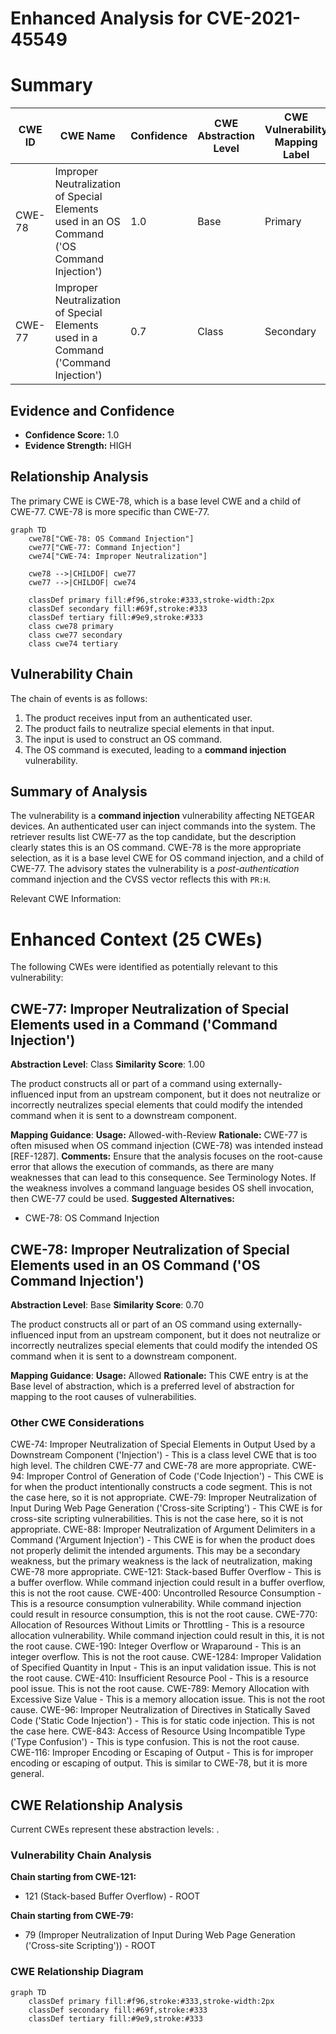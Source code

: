 # Enhanced Analysis for CVE-2021-45549

# Summary
| CWE ID | CWE Name | Confidence | CWE Abstraction Level | CWE Vulnerability Mapping Label | CWE-Vulnerability Mapping Notes |
|---|---|---|---|---|---|
| CWE-78 | Improper Neutralization of Special Elements used in an OS Command ('OS Command Injection') | 1.0 | Base | Primary | Allowed |
| CWE-77 | Improper Neutralization of Special Elements used in a Command ('Command Injection') | 0.7 | Class | Secondary | Allowed-with-Review |

## Evidence and Confidence

*   **Confidence Score:** 1.0
*   **Evidence Strength:** HIGH

## Relationship Analysis
The primary CWE is CWE-78, which is a base level CWE and a child of CWE-77.
CWE-78 is more specific than CWE-77.

```mermaid
graph TD
    cwe78["CWE-78: OS Command Injection"]
    cwe77["CWE-77: Command Injection"]
    cwe74["CWE-74: Improper Neutralization"]

    cwe78 -->|CHILDOF| cwe77
    cwe77 -->|CHILDOF| cwe74

    classDef primary fill:#f96,stroke:#333,stroke-width:2px
    classDef secondary fill:#69f,stroke:#333
    classDef tertiary fill:#9e9,stroke:#333
    class cwe78 primary
    class cwe77 secondary
    class cwe74 tertiary
```

## Vulnerability Chain
The chain of events is as follows:
1.  The product receives input from an authenticated user.
2.  The product fails to neutralize special elements in that input.
3.  The input is used to construct an OS command.
4.  The OS command is executed, leading to a **command injection** vulnerability.

## Summary of Analysis
The vulnerability is a **command injection** vulnerability affecting NETGEAR devices. An authenticated user can inject commands into the system.
The retriever results list CWE-77 as the top candidate, but the description clearly states this is an OS command.
CWE-78 is the more appropriate selection, as it is a base level CWE for OS command injection, and a child of CWE-77.
The advisory states the vulnerability is a *post-authentication* command injection and the CVSS vector reflects this with `PR:H`.

Relevant CWE Information:

# Enhanced Context (25 CWEs)
The following CWEs were identified as potentially relevant to this vulnerability:

## CWE-77: Improper Neutralization of Special Elements used in a Command ('Command Injection')
**Abstraction Level**: Class
**Similarity Score**: 1.00

The product constructs all or part of a command using externally-influenced input from an upstream component, but it does not neutralize or incorrectly neutralizes special elements that could modify the intended command when it is sent to a downstream component.

**Mapping Guidance**:
**Usage:** Allowed-with-Review
**Rationale:** CWE-77 is often misused when OS command injection (CWE-78) was intended instead [REF-1287].
**Comments:** Ensure that the analysis focuses on the root-cause error that allows the execution of commands, as there are many weaknesses that can lead to this consequence. See Terminology Notes. If the weakness involves a command language besides OS shell invocation, then CWE-77 could be used.
**Suggested Alternatives:**
- CWE-78: OS Command Injection

## CWE-78: Improper Neutralization of Special Elements used in an OS Command ('OS Command Injection')
**Abstraction Level**: Base
**Similarity Score**: 0.70

The product constructs all or part of an OS command using externally-influenced input from an upstream component, but it does not neutralize or incorrectly neutralizes special elements that could modify the intended OS command when it is sent to a downstream component.

**Mapping Guidance**:
**Usage:** Allowed
**Rationale:** This CWE entry is at the Base level of abstraction, which is a preferred level of abstraction for mapping to the root causes of vulnerabilities.

### Other CWE Considerations
CWE-74: Improper Neutralization of Special Elements in Output Used by a Downstream Component ('Injection') - This is a class level CWE that is too high level. The children CWE-77 and CWE-78 are more appropriate.
CWE-94: Improper Control of Generation of Code ('Code Injection') - This CWE is for when the product intentionally constructs a code segment. This is not the case here, so it is not appropriate.
CWE-79: Improper Neutralization of Input During Web Page Generation ('Cross-site Scripting') - This CWE is for cross-site scripting vulnerabilities. This is not the case here, so it is not appropriate.
CWE-88: Improper Neutralization of Argument Delimiters in a Command ('Argument Injection') - This CWE is for when the product does not properly delimit the intended arguments. This may be a secondary weakness, but the primary weakness is the lack of neutralization, making CWE-78 more appropriate.
CWE-121: Stack-based Buffer Overflow - This is a buffer overflow. While command injection could result in a buffer overflow, this is not the root cause.
CWE-400: Uncontrolled Resource Consumption - This is a resource consumption vulnerability. While command injection could result in resource consumption, this is not the root cause.
CWE-770: Allocation of Resources Without Limits or Throttling - This is a resource allocation vulnerability. While command injection could result in this, it is not the root cause.
CWE-190: Integer Overflow or Wraparound - This is an integer overflow. This is not the root cause.
CWE-1284: Improper Validation of Specified Quantity in Input - This is an input validation issue. This is not the root cause.
CWE-410: Insufficient Resource Pool - This is a resource pool issue. This is not the root cause.
CWE-789: Memory Allocation with Excessive Size Value - This is a memory allocation issue. This is not the root cause.
CWE-96: Improper Neutralization of Directives in Statically Saved Code ('Static Code Injection') - This is for static code injection. This is not the case here.
CWE-843: Access of Resource Using Incompatible Type ('Type Confusion') - This is type confusion. This is not the root cause.
CWE-116: Improper Encoding or Escaping of Output - This is for improper encoding or escaping of output. This is similar to CWE-78, but it is more general.


## CWE Relationship Analysis

Current CWEs represent these abstraction levels: .


### Vulnerability Chain Analysis

**Chain starting from CWE-121:**
- 121 (Stack-based Buffer Overflow) - ROOT


**Chain starting from CWE-79:**
- 79 (Improper Neutralization of Input During Web Page Generation ('Cross-site Scripting')) - ROOT



### CWE Relationship Diagram

```mermaid
graph TD
    classDef primary fill:#f96,stroke:#333,stroke-width:2px
    classDef secondary fill:#69f,stroke:#333
    classDef tertiary fill:#9e9,stroke:#333
```